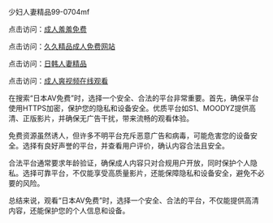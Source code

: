 
少妇人妻精品99-0704mf

点击访问：<a href="https://tfda.pages.dev/">成人羞羞免费</a>

点击访问：<a href="https://bsdf-5f5.pages.dev/">久久精品成人免费网站</a>

点击访问：<a href="https://cfad.pages.dev/">日韩人妻精品</a>

点击访问：<a href="https://gfd-5xg.pages.dev/">成人爽视频在线观看</a>


在搜索“日本AV免费”时，选择一个安全、合法的平台非常重要。首先，确保平台使用HTTPS加密，保护您的隐私和设备安全。优质平台如S1、MOODYZ提供高清、正版影片，并确保无广告干扰，带来流畅的观看体验。

免费资源虽然诱人，但许多不明平台充斥恶意广告和病毒，可能危害您的设备安全。选择有良好声誉的平台，并查看用户评价，确认内容合法且安全。

合法平台通常要求年龄验证，确保成人内容只对合规用户开放，同时保护个人隐私。选择可靠平台，不仅能享受高质量影片，还能保障隐私和设备安全，避免不必要的风险。

总结来说，观看“日本AV免费”时，选择一个安全、合法的平台，不仅能提供高清内容，还能保护您的个人信息和设备。

<span style="display:none;">[Canonical link](）</span>
